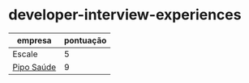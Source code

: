 # developer-interview-experiences

| empresa | pontuação |
| --- | --- |
| Escale | 5 |
| [Pipo Saúde](https://www.piposaude.com.br/) | 9 |
